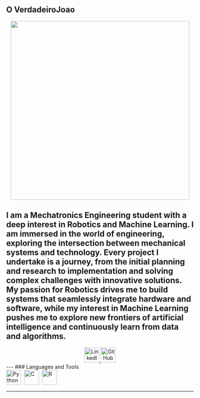 ## O VerdadeiroJoao

<p align="center">
  <img src="https://i.giphy.com/media/v1.Y2lkPTc5MGI3NjExem9uZnJueDR5eTl5bWF2Ymh0dmtlNTl3OHYyNXYxMm9tMmhlb245aSZlcD12MV9pbnRlcm5hbF9naWZfYnlfaWQmY3Q9Zw/12mRllHWXpt4M8/giphy.gif" width="480" height="auto"/>
</p>

I am a Mechatronics Engineering student with a deep interest in Robotics and Machine Learning. I am immersed in the world of engineering, exploring the intersection between mechanical systems and technology. Every project I undertake is a journey, from the initial planning and research to implementation and solving complex challenges with innovative solutions. My passion for Robotics drives me to build systems that seamlessly integrate hardware and software, while my interest in Machine Learning pushes me to explore new frontiers of artificial intelligence and continuously learn from data and algorithms.
---
<div id="badges" align="center">
  <a href="sua-url-linkedin">
    <img src="https://cdn.jsdelivr.net/gh/devicons/devicon@latest/icons/linkedin/linkedin-original.svg" alt="LinkedIn Badge" width="40" height="40"/>
  </a>
  <a href="sua-url-git-hub">
    <img src="https://cdn.jsdelivr.net/gh/devicons/devicon@latest/icons/github/github-original.svg" alt="GitHub Badge" width="40" height="40"/>
  </a>
</div>
---
### Languages and Tools
<div>
  <img src="https://cdn.jsdelivr.net/gh/devicons/devicon@latest/icons/python/python-original.svg" title="Python" alt="Python" width="40" height="40"/>&nbsp;
  <img src="https://cdn.jsdelivr.net/gh/devicons/devicon@latest/icons/c/c-original.svg" title="C" alt="C" width="40" height="40"/>&nbsp;
  <img src="https://cdn.jsdelivr.net/gh/devicons/devicon@latest/icons/r/r-original.svg" title="R" alt="R" width="40" height="40"/>&nbsp;
</div>

---
